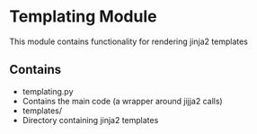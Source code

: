 # Templating Module
This module contains functionality for rendering jinja2 templates

## Contains
- templating.py
 - Contains the main code (a wrapper around jijja2 calls)
- templates/
 - Directory containing jinja2 templates
